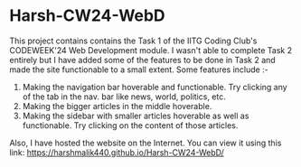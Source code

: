 # Harsh-CW24-WebD
This project contains contains the Task 1 of the IITG Coding Club's CODEWEEK'24 Web Development module.
I wasn't able to complete Task 2 entirely but I have added some of the features to be done in Task 2 and made the site functionable to a small extent. Some features include :-
1. Making the navigation bar hoverable and functionable. Try clicking any of the tab in the nav. bar like news, world, politics, etc.
2. Making the bigger articles in the middle hoverable.
3. Making the sidebar with smaller articles hoverable as well as functionable. Try clicking on the content of those articles.

Also, I have hosted the website on the Internet. You can view it using this link: https://harshmalik440.github.io/Harsh-CW24-WebD/
